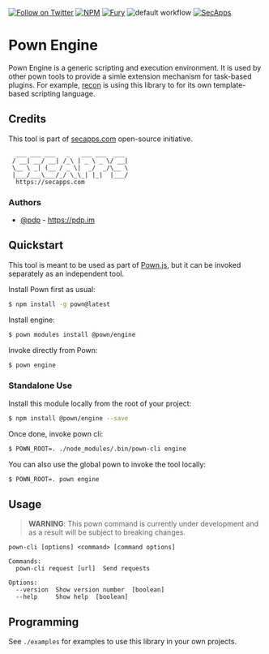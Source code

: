 [![Follow on Twitter](https://img.shields.io/twitter/follow/pownjs.svg?logo=twitter)](https://twitter.com/pownjs)
[![NPM](https://img.shields.io/npm/v/@pown/engine.svg)](https://www.npmjs.com/package/@pown/engine)
[![Fury](https://img.shields.io/badge/version-2x%20Fury-red.svg)](https://github.com/pownjs/lobby)
![default workflow](https://github.com/pownjs/engine/actions/workflows/default.yaml/badge.svg)
[![SecApps](https://img.shields.io/badge/credits-SecApps-black.svg)](https://secapps.com)

# Pown Engine

Pown Engine is a generic scripting and execution environment. It is used by other pown tools to provide a simle extension mechanism for task-based plugins. For example, [recon](https://github.com/pownjs/recon) is using this library to for its own template-based scripting language.

## Credits

This tool is part of [secapps.com](https://secapps.com) open-source initiative.

```
  ___ ___ ___   _   ___ ___  ___
 / __| __/ __| /_\ | _ \ _ \/ __|
 \__ \ _| (__ / _ \|  _/  _/\__ \
 |___/___\___/_/ \_\_| |_|  |___/
  https://secapps.com
```

### Authors

* [@pdp](https://twitter.com/pdp) - https://pdp.im

## Quickstart

This tool is meant to be used as part of [Pown.js](https://github.com/pownjs/pown), but it can be invoked separately as an independent tool.

Install Pown first as usual:

```sh
$ npm install -g pown@latest
```

Install engine:

```sh
$ pown modules install @pown/engine
```

Invoke directly from Pown:

```sh
$ pown engine
```

### Standalone Use

Install this module locally from the root of your project:

```sh
$ npm install @pown/engine --save
```

Once done, invoke pown cli:

```sh
$ POWN_ROOT=. ./node_modules/.bin/pown-cli engine
```

You can also use the global pown to invoke the tool locally:

```sh
$ POWN_ROOT=. pown engine
```

## Usage

> **WARNING**: This pown command is currently under development and as a result will be subject to breaking changes.

```
pown-cli [options] <command> [command options]

Commands:
  pown-cli request [url]  Send requests

Options:
  --version  Show version number  [boolean]
  --help     Show help  [boolean]
```

## Programming

See `./examples` for examples to use this library in your own projects.
